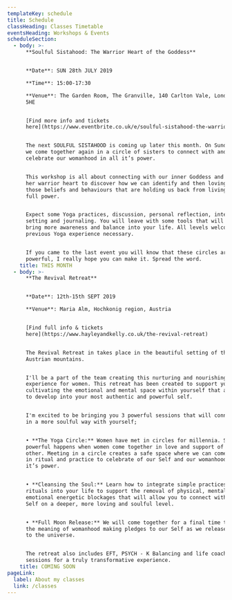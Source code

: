 ```yaml
---
templateKey: schedule
title: Schedule
classHeading: Classes Timetable
eventsHeading: Workshops & Events
scheduleSection:
  - body: >-
      **Soulful Sistahood: The Warrior Heart of the Goddess**


      **Date**: SUN 28th JULY 2019

      **Time**: 15:00-17:30

      **Venue**: The Garden Room, The Granville, 140 Carlton Vale, London, NW6
      5HE


      [Find more info and tickets
      here](https://www.eventbrite.co.uk/e/soulful-sistahood-the-warrior-heart-of-the-goddess-tickets-64225049853?aff=eac2) 


      The next SOULFUL SISTAHOOD is coming up later this month. On Sunday 28th
      we come together again in a circle of sisters to connect with and
      celebrate our womanhood in all it’s power.


      This workshop is all about connecting with our inner Goddess and exploring
      her warrior heart to discover how we can identify and then lovingly slay
      those beliefs and behaviours that are holding us back from living in our
      full power.


      Expect some Yoga practices, discussion, personal reflection, intention
      setting and journaling. You will leave with some tools that will help you
      bring more awareness and balance into your life. All levels welcome, no
      previous Yoga experience necessary.


      If you came to the last event you will know that these circles are
      powerful, I really hope you can make it. Spread the word.
    title: THIS MONTH
  - body: >-
      **The Revival Retreat**


      **Date**: 12th-15th SEPT 2019

      **Venue**: Maria Alm, Hochkonig region, Austria  


      [Find full info & tickets
      here](https://www.hayleyandkelly.co.uk/the-revival-retreat)


      The Revival Retreat in takes place in the beautiful setting of the
      Austrian mountains. 


      I'll be a part of the team creating this nurturing and nourishing
      experience for women. This retreat has been created to support you in
      cultivating the emotional and mental space within yourself that allows you
      to develop into your most authentic and powerful self.


      I'm excited to be bringing you 3 powerful sessions that will connect you
      in a more soulful way with yourself;


      • **The Yoga Circle:** Women have met in circles for millennia. Something
      powerful happens when women come together in love and support of each
      other. Meeting in a circle creates a safe space where we can come together
      in ritual and practice to celebrate of our Self and our womanhood in all
      it’s power.


      • **Cleansing the Soul:** Learn how to integrate simple practices and
      rituals into your life to support the removal of physical, mental and
      emotional energetic blockages that will allow you to connect with your
      Self on a deeper, more loving and soulful level.


      • **Full Moon Release:** We will come together for a final time to share
      the meaning of womanhood making pledges to our Self as we release it all
      to the universe.


      The retreat also includes EFT, PSYCH - K Balancing and life coaching
      sessions for a truly transformative experience.
    title: COMING SOON
pageLink:
  label: About my classes
  link: /classes
---
```


